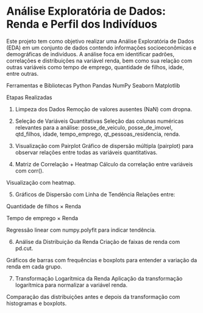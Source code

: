 # Análise Exploratória de Dados: Renda e Perfil dos Indivíduos

Este projeto tem como objetivo realizar uma Análise Exploratória de Dados (EDA) em um conjunto de dados contendo informações socioeconômicas e demográficas de indivíduos. A análise foca em identificar padrões, correlações e distribuições na variável renda, bem como sua relação com outras variáveis como tempo de emprego, quantidade de filhos, idade, entre outras.

Ferramentas e Bibliotecas
Python 
Pandas
NumPy
Seaborn
Matplotlib

Etapas Realizadas
1. Limpeza dos Dados
Remoção de valores ausentes (NaN) com dropna.

2. Seleção de Variáveis Quantitativas
Seleção das colunas numéricas relevantes para a análise:
posse_de_veiculo, posse_de_imovel, qtd_filhos, idade, tempo_emprego, qt_pessoas_residencia, renda.

3. Visualização com Pairplot
Gráfico de dispersão múltipla (pairplot) para observar relações entre todas as variáveis quantitativas.

4. Matriz de Correlação + Heatmap
Cálculo da correlação entre variáveis com corr().

Visualização com heatmap.

5. Gráficos de Dispersão com Linha de Tendência
Relações entre:

Quantidade de filhos × Renda

Tempo de emprego × Renda

Regressão linear com numpy.polyfit para indicar tendência.

6. Análise da Distribuição da Renda
Criação de faixas de renda com pd.cut.

Gráficos de barras com frequências e boxplots para entender a variação da renda em cada grupo.

7. Transformação Logarítmica da Renda
Aplicação da transformação logarítmica para normalizar a variável renda.

Comparação das distribuições antes e depois da transformação com histogramas e boxplots.

